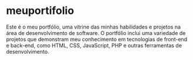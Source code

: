 # meuportifolio
Este é o meu portfólio, uma vitrine das minhas habilidades e projetos na área de desenvolvimento de software. O portfólio inclui uma variedade de projetos que demonstram meu conhecimento em tecnologias de front-end e back-end, como HTML, CSS, JavaScript, PHP e outras ferramentas de desenvolvimento.
